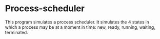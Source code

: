 # Process-scheduler

This program simulates a process scheduler. It simulates the 4 states in which a process may be at a moment in time: new, ready, running, waiting, terminated.
